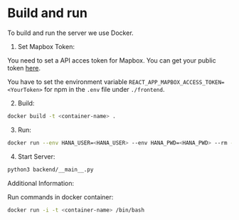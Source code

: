 # Build and run

To build and run the server we use Docker.

1. Set Mapbox Token:

You need to set a API acces token for Mapbox. You can get your public token [here](https://www.mapbox.com/account/).

You have to set the environment variable `REACT_APP_MAPBOX_ACCESS_TOKEN=<YourToken>` for npm in the `.env` file under `./frontend`.

2. Build:

```bash
docker build -t <container-name> .
```

3. Run:

```bash
docker run --env HANA_USER=<HANA_USER> --env HANA_PWD=<HANA_PWD> --rm -it -p 8000:8000 <container-name>
```

4. Start Server:

```bash
python3 backend/__main__.py
```

Additional Information:

Run commands in docker container:

```bash
docker run -i -t <container-name> /bin/bash
```
